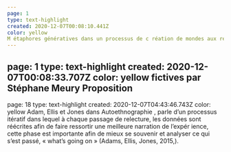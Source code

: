 ```yaml
---
page: 1
type: text-highlight
created: 2020-12-07T00:08:10.441Z
color: yellow
M étaphores génératives dans un processus de c réation de mondes aux religions fictives
---
```

page: 1
type: text-highlight
created: 2020-12-07T00:08:33.707Z
color: yellow
fictives par Stéphane Meury Proposition
---
page: 18
type: text-highlight
created: 2020-12-07T04:43:46.743Z
color: yellow
Adam, Ellis et Jones dans Autoethnographie , parle d’un processus itératif dans lequel à chaque  passage  de  relecture,  les  données  sont  réécrites  afin  de  faire  ressortir  une  meilleure narration de l’expér ience, cette phase est importante afin de mieux se souvenir et analyser ce qui s’est passé, « what’s going on » (Adams, Ellis, Jones, 2015,).
